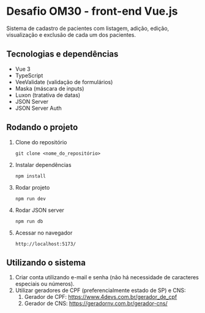 # Desafio OM30 - front-end Vue.js

Sistema de cadastro de pacientes com listagem, adição, edição, visualização e exclusão de cada um dos pacientes.

## Tecnologias e dependências

- Vue 3
- TypeScript
- VeeValidate (validação de formulários)
- Maska (máscara de inputs)
- Luxon (tratativa de datas)
- JSON Server
- JSON Server Auth

## Rodando o projeto

1. Clone do repositório
    ```
    git clone <nome_do_repositório>
    ```
2. Instalar dependências
    ```
    npm install
    ```
3. Rodar projeto
    ``` 
    npm run dev
    ```
4. Rodar JSON server
    ```
    npm run db
    ```
5. Acessar no navegador
   ```
   http://localhost:5173/
   ```

## Utilizando o sistema

1. Criar conta utilizando e-mail e senha (não há necessidade de caracteres especiais ou números).
2. Utilizar geradores de CPF (preferencialmente estado de SP) e CNS:
   1. Gerador de CPF: https://www.4devs.com.br/gerador_de_cpf
   2. Gerador de CNS: https://geradornv.com.br/gerador-cns/

